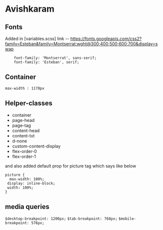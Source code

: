# Avishkaram

## Fonts
   Added in [variables.scss]
   link -- https://fonts.googleapis.com/css2?family=Esteban&family=Montserrat:wght@300;400;500;600;700&display=swap
  
        font-family: 'Montserrat', sans-serif;
        font-family: 'Esteban', serif;
   

## Container
  `max-width : 1170px`

## Helper-classes
  - container
  - page-head
  - page-tag
  - content-head
  - content-txt
  - d-none
  - custom-content-display
  - flex-order-0
  - flex-order-1
 
 and also added default prop for picture tag which says like below

    picture {
      max-width: 100%;
     display: inline-block;
     width: 100%;
    }

## media queries
   `$desktop-breakpoint: 1200px;`
   `$tab-breakpoint: 768px;`
   `$mobile-breakpoint: 576px;`